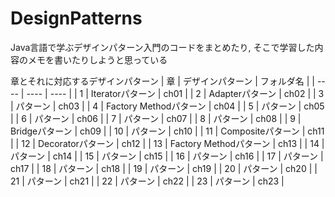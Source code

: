 # DesignPatterns
Java言語で学ぶデザインパターン入門のコードをまとめたり, そこで学習した内容のメモを書いたりしようと思っている

章とそれに対応するデザインパターン
|  章  |  デザインパターン | フォルダ名 |
| ---- | ---- | ---- |
| 1 | Iteratorパターン | ch01 |
| 2 | Adapterパターン | ch02 |
| 3 | パターン | ch03 |
| 4 | Factory Methodパターン | ch04 |
| 5 | パターン | ch05 |
| 6 | パターン | ch06 |
| 7 | パターン | ch07 |
| 8 | パターン | ch08 |
| 9 | Bridgeパターン | ch09 |
| 10 | パターン | ch10 |
| 11 | Compositeパターン | ch11 |
| 12 | Decoratorパターン | ch12 |
| 13 | Factory Methodパターン | ch13 |
| 14 | パターン | ch14 |
| 15 | パターン | ch15 |
| 16 | パターン | ch16 |
| 17 | パターン | ch17 |
| 18 | パターン | ch18 |
| 19 | パターン | ch19 |
| 20 | パターン | ch20 |
| 21 | パターン | ch21 |
| 22 | パターン | ch22 |
| 23 | パターン | ch23 |
